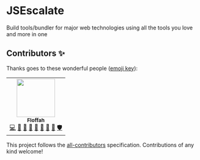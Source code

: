 # JSEscalate

Build tools/bundler for major web technologies using all the tools you love and more in one

## Contributors ✨

Thanks goes to these wonderful people ([emoji key](https://allcontributors.org/docs/en/emoji-key)):

<!-- ALL-CONTRIBUTORS-LIST:START - Do not remove or modify this section -->
<!-- prettier-ignore-start -->
<!-- markdownlint-disable -->
<table>
  <tr>
    <td align="center"><a href="https://discord.gg/bc8Y2y9"><img src="https://avatars0.githubusercontent.com/u/27270386?v=4?s=100" width="100px;" alt=""/><br /><sub><b>Floffah</b></sub></a><br /><a href="https://github.com/confuscript/confuscript/commits?author=Floffah" title="Code">💻</a> <a href="https://github.com/confuscript/confuscript/commits?author=Floffah" title="Documentation">📖</a> <a href="#design-Floffah" title="Design">🎨</a> <a href="#ideas-Floffah" title="Ideas, Planning, & Feedback">🤔</a> <a href="#projectManagement-Floffah" title="Project Management">📆</a> <a href="#question-Floffah" title="Answering Questions">💬</a> <a href="https://github.com/confuscript/confuscript/pulls?q=is%3Apr+reviewed-by%3AFloffah" title="Reviewed Pull Requests">👀</a> <a href="#research-Floffah" title="Research">🔬</a> <a href="#security-Floffah" title="Security">🛡️</a></td>
  </tr>
</table>

<!-- markdownlint-restore -->
<!-- prettier-ignore-end -->

<!-- ALL-CONTRIBUTORS-LIST:END -->

This project follows the [all-contributors](https://github.com/all-contributors/all-contributors) specification.
Contributions of any kind welcome!
